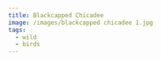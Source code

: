 ```yaml
---
title: Blackcapped Chicadee
image: /images/blackcapped chicadee 1.jpg
tags:
  - wild
  - birds
---
```


